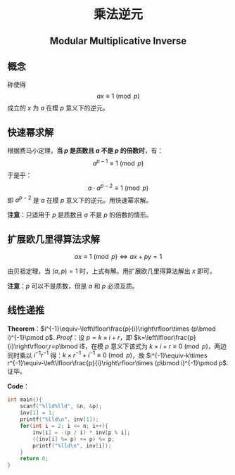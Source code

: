 <h1 style="text-align: center"> 乘法逆元 </h1>

<h2 style="text-align: center"> Modular Multiplicative Inverse </h2>



## 概念

称使得
$$
ax\equiv 1\pmod p
$$
成立的 $x$ 为 $a$ 在模 $p$ 意义下的逆元。



## 快速幂求解

根据费马小定理，**当 $p$ 是质数且 $a$ 不是 $p$ 的倍数时**，有：
$$
a^{p-1}\equiv 1\pmod p
$$
于是乎：
$$
a\cdot a^{p-2}\equiv1\pmod p
$$
即 $a^{p-2}$ 是 $a$ 在模 $p$ 意义下的逆元。用快速幂求解。

**注意**：只适用于 $p$ 是质数且 $a$ 不是 $p$ 的倍数的情形。



## 扩展欧几里得算法求解

$$
ax\equiv1\pmod p\iff ax+py=1
$$

由贝祖定理，当 $(a,p)=1$ 时，上式有解。用扩展欧几里得算法解出 $x$ 即可。

**注意**：$p$ 可以不是质数，但是 $a$ 和 $p$ 必须互质。



## 线性递推

**Theorem**：$i^{-1}\equiv-\left\lfloor\frac{p}{i}\right\rfloor\times (p\bmod i)^{-1}\pmod p$. 
*Proof*：设 $p=k\times i+r$，即 $k=\left\lfloor\frac{p}{i}\right\rfloor,r=p\bmod i$，在模 $p$ 意义下该式为 $k\times i+r\equiv 0\pmod p$，两边同时乘以 $i^{-1}r^{-1}$ 得：$k\times r^{-1}+i^{-1}\equiv 0\pmod p$，故 $i^{-1}\equiv-k\times r^{-1}\equiv-\left\lfloor\frac{p}{i}\right\rfloor\times (p\bmod i)^{-1}\pmod p$. 证毕。

**Code**：

```cpp
int main(){
	scanf("%lld%lld", &n, &p);
	inv[1] = 1;
	printf("%lld\n", inv[1]);
	for(int i = 2; i <= n; i++){
		inv[i] = -(p / i) * inv[p % i];
		((inv[i] %= p) += p) %= p;
		printf("%lld\n", inv[i]);
	}
	return 0;
}
```


